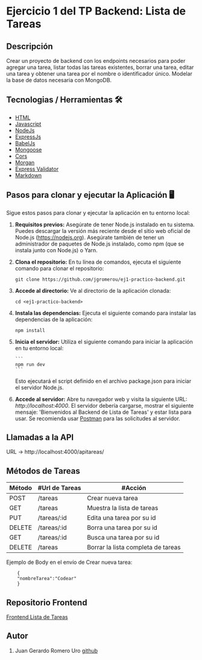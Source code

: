 # Ejercicio 1 del TP Backend: Lista de Tareas

## Descripción

Crear un proyecto de backend con los endpoints necesarios para poder agregar
una tarea, listar todas las tareas existentes, borrar una tarea, editar una tarea y
obtener una tarea por el nombre o identificador único. Modelar la base de datos
necesaria con MongoDB.

## Tecnologias / Herramientas 🛠

- [HTML](https://developer.mozilla.org/es/docs/Web/HTML)
- [Javascript](https://www.w3schools.com/js/)
- [NodeJs](https://nodejs.org/es)
- [ExpressJs](https://expressjs.com/es/)
- [BabelJs](https://babeljs.io/)
- [Mongoose](https://mongoosejs.com/)
- [Cors](https://github.com/expressjs/cors#readme)
- [Morgan](https://github.com/expressjs/morgan)
- [Express Validator](https://express-validator.github.io/docs)
- [Markdown](https://markdown.es/)

## Pasos para clonar y ejecutar la Aplicación 🖥

Sigue estos pasos para clonar y ejecutar la aplicación en tu entorno local:

1.  **Requisitos previos:** Asegúrate de tener Node.js instalado en tu sistema. Puedes descargar la versión más reciente desde el sitio web oficial de Node.js (https://nodejs.org).
    Asegúrate también de tener un administrador de paquetes de Node.js instalado, como npm (que se instala junto con Node.js) o Yarn.

2.  **Clona el repositorio:** En tu línea de comandos, ejecuta el siguiente comando para clonar el repositorio:

    ```
    git clone https://github.com/jgromerou/ej1-practico-backend.git
    ```

3.  **Accede al directorio:** Ve al directorio de la aplicación clonada:

    ```
    cd <ej1-practico-backend>
    ```

4.  **Instala las dependencias:** Ejecuta el siguiente comando para instalar las dependencias de la aplicación:

    ```
    npm install
    ```

5.  **Inicia el servidor:** Utiliza el siguiente comando para iniciar la aplicación en tu entorno local:

        ```
        npm run dev
        ```

    Esto ejecutará el script definido en el archivo package.json para iniciar el servidor Node.js.

6.  **Accede al servidor:** Abre tu navegador web y visita la siguiente URL: _http://localhost:4000_. El servidor debería cargarse, mostrar el siguiente mensaje: 'Bienvenidos al Backend de Lista de Tareas' y estar lista para usar. Se recomienda usar [Postman](https://www.postman.com/) para las solicitudes al servidor.

## Llamadas a la API

URL -> http://localhost:4000/apitareas/

## Métodos de Tareas

| Método | #Url de Tareas | #Acción                            |
| ------ | -------------- | ---------------------------------- |
| POST   | /tareas        | Crear nueva tarea                  |
| GET    | /tareas        | Muestra la lista de tareas         |
| PUT    | /tareas/:id    | Edita una tarea por su id          |
| DELETE | /tareas/:id    | Borra una tarea por su id          |
| GET    | /tareas/:id    | Busca una tarea por su id          |
| DELETE | /tareas        | Borrar la lista completa de tareas |

Ejemplo de Body en el envío de Crear nueva tarea:

```
    {
    "nombreTarea":"Codear"
    }
```

## Repositorio Frontend

[Frontend Lista de Tareas](https://github.com/jgromerou/ej2-practico-backend)

## Autor

1. Juan Gerardo Romero Uro [github](https://github.com/jgromerou)
